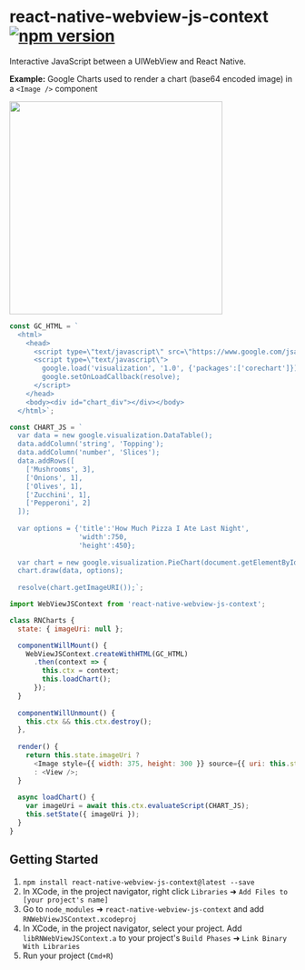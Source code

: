 # react-native-webview-js-context [![npm version](https://badge.fury.io/js/react-native-webview-js-context.svg)](http://badge.fury.io/js/react-native-webview-js-context)

Interactive JavaScript between a UIWebView and React Native.

**Example:** Google Charts used to render a chart (base64 encoded image) in a `<Image />` component

<img width="375" src="http://shayne.github.io/react-native-webview-js-context/readme-files/google-charts-screenshot.png?" />

```javascript
const GC_HTML = `
  <html>
    <head>
      <script type=\"text/javascript\" src=\"https://www.google.com/jsapi\"></script>
      <script type=\"text/javascript\">
        google.load('visualization', '1.0', {'packages':['corechart']});
        google.setOnLoadCallback(resolve);
      </script>
    </head>
    <body><div id="chart_div"></div></body>
  </html>`;

const CHART_JS = `
  var data = new google.visualization.DataTable();
  data.addColumn('string', 'Topping');
  data.addColumn('number', 'Slices');
  data.addRows([
    ['Mushrooms', 3],
    ['Onions', 1],
    ['Olives', 1],
    ['Zucchini', 1],
    ['Pepperoni', 2]
  ]);
  
  var options = {'title':'How Much Pizza I Ate Last Night',
                 'width':750,
                 'height':450};
                 
  var chart = new google.visualization.PieChart(document.getElementById('chart_div'));
  chart.draw(data, options);
  
  resolve(chart.getImageURI());`;

import WebViewJSContext from 'react-native-webview-js-context';

class RNCharts {
  state: { imageUri: null };

  componentWillMount() {
    WebViewJSContext.createWithHTML(GC_HTML)
      .then(context => {
        this.ctx = context;
        this.loadChart();
      });
  }
  
  componentWillUnmount() {
    this.ctx && this.ctx.destroy();
  },
  
  render() {
    return this.state.imageUri ?
      <Image style={{ width: 375, height: 300 }} source={{ uri: this.state.imageUri }} />
      : <View />;
  }
  
  async loadChart() {
    var imageUri = await this.ctx.evaluateScript(CHART_JS);
    this.setState({ imageUri });
  }
}
```

## Getting Started

1. `npm install react-native-webview-js-context@latest --save`
2. In XCode, in the project navigator, right click `Libraries` ➜ `Add Files to [your project's name]`
3. Go to `node_modules` ➜ `react-native-webview-js-context` and add `RNWebViewJSContext.xcodeproj`
4. In XCode, in the project navigator, select your project. Add `libRNWebViewJSContext.a` to your project's `Build Phases` ➜ `Link Binary With Libraries`
5. Run your project (`Cmd+R`)

